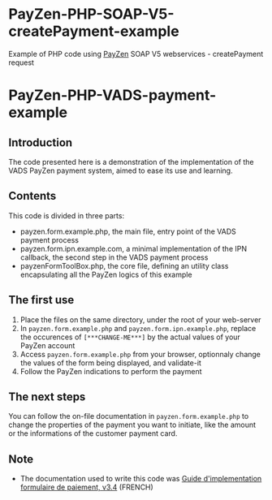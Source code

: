 # PayZen-PHP-SOAP-V5-createPayment-example
Example of PHP code using [PayZen](https://payzen.eu/) SOAP V5 webservices - createPayment request
# PayZen-PHP-VADS-payment-example

## Introduction
The code presented here is a demonstration of the implementation of the VADS PayZen payment system, aimed to ease its use and learning.



## Contents
This code is divided in three parts:
* payzen.form.example.php, the main file, entry point of the VADS payment process
* payzen.form.ipn.example.com, a minimal implementation of the IPN callback, the second step in the VADS payment process
* payzenFormToolBox.php, the core file, defining an utility class encapsulating all the PayZen logics of this example


## The first use
1. Place the files on the same directory, under the root of your web-server
2. In `payzen.form.example.php` and `payzen.form.ipn.example.php`, replace the occurences of `[***CHANGE-ME***]` by the actual values of your PayZen account
3. Access `payzen.form.example.php` from your browser, optionnaly change the values of the form being displayed, and validate-it
4. Follow the PayZen indications to perform the payment


## The next steps
You can follow the on-file documentation in `payzen.form.example.php` to change the properties of the payment you want to initiate, like the amount or the informations of the customer payment card.


## Note
* The documentation used to write this code was [Guide d'implementation formulaire de paiement, v3.4](https://payzen.eu/wp-content/uploads/2015/09/Guide_technique_d_implementation_Webservice_V5_v1.4_Payzen.pdf) (FRENCH)



